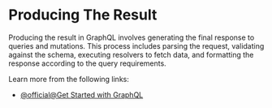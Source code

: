 # Producing The Result

Producing the result in GraphQL involves generating the final response to queries and mutations. This process includes parsing the request, validating against the schema, executing resolvers to fetch data, and formatting the response according to the query requirements.

Learn more from the following links:

- [@official@Get Started with GraphQL](https://graphql.org/learn/)
